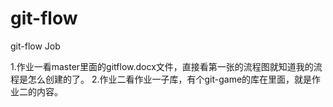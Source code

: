 # git-flow
git-flow Job

1.作业一看master里面的gitflow.docx文件，直接看第一张的流程图就知道我的流程是怎么创建的了。
2.作业二看作业一子库，有个git-game的库在里面，就是作业二的内容。
